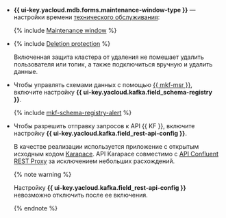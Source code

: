 * **{{ ui-key.yacloud.mdb.forms.maintenance-window-type }}** — настройки времени [технического обслуживания](../../../managed-kafka/concepts/maintenance.md):

    {% include [Maintenance window](../console/maintenance-window-description.md) %}


* {% include [Deletion protection](../console/deletion-protection.md) %}

    Включенная защита кластера от удаления не помешает удалить пользователя или топик, а также подключиться вручную и удалить данные.

* Чтобы управлять схемами данных с помощью [{{ mkf-msr }}](../../../managed-kafka/concepts/managed-schema-registry.md), включите настройку **{{ ui-key.yacloud.kafka.field_schema-registry }}**.

    {% include [mkf-schema-registry-alert](schema-registry-alert.md) %}

* Чтобы разрешить отправку запросов к API {{ KF }}, включите настройку **{{ ui-key.yacloud.kafka.field_rest-api-config }}**.

    В качестве реализации используется приложение с открытым исходным кодом [Karapace](https://github.com/Aiven-Open/karapace). API Karapace совместимо с [API Confluent REST Proxy](https://docs.confluent.io/platform/current/kafka-rest/api.html) за исключением небольших расхождений.

    {% note warning %}

    Настройку **{{ ui-key.yacloud.kafka.field_rest-api-config }}** невозможно отключить после ее включения.

    {% endnote %}

